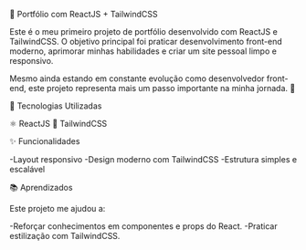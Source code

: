 📌 Portfólio com ReactJS + TailwindCSS

Este é o meu primeiro projeto de portfólio desenvolvido com ReactJS e TailwindCSS.
O objetivo principal foi praticar desenvolvimento front-end moderno, aprimorar minhas habilidades e criar um site pessoal limpo e responsivo.

Mesmo ainda estando em constante evolução como desenvolvedor front-end, este projeto representa mais um passo importante na minha jornada. 🚀

🔧 Tecnologias Utilizadas

⚛️ ReactJS
🎨 TailwindCSS

✨ Funcionalidades

-Layout responsivo
-Design moderno com TailwindCSS
-Estrutura simples e escalável

📚 Aprendizados

Este projeto me ajudou a:

-Reforçar conhecimentos em componentes e props do React.
-Praticar estilização com TailwindCSS.

